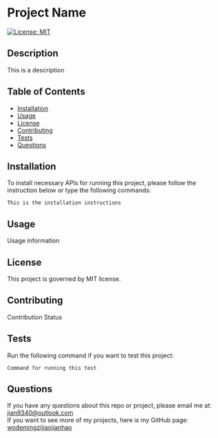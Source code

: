# Project Name

[![License: MIT](https://img.shields.io/badge/License-MIT-yellow.svg)](https://opensource.org/licenses/MIT)

## Description

This is a description

## Table of Contents

* [Installation](#installation)
* [Usage](#usage)
* [License](#license)
* [Contributing](#contributing)
* [Tests](#tests)
* [Questions](#questions)

## Installation

To install necessary APIs for running this project, please follow the instruction below or type the following commands: 

```
This is the installation instructions
```

## Usage

Usage information

## License

This project is governed by MIT license.

## Contributing

Contribution Status

## Tests

Run the following command if you want to test this project:

```
Command for running this test
```

## Questions

If you have any questions about this repo or project, please email me at: jian9340@outlook.com <br />
If you want to see more of my projects, here is my GitHub page: [wodemingzijiaojianhao](https://github.com/wodemingzijiaojianhao/)

